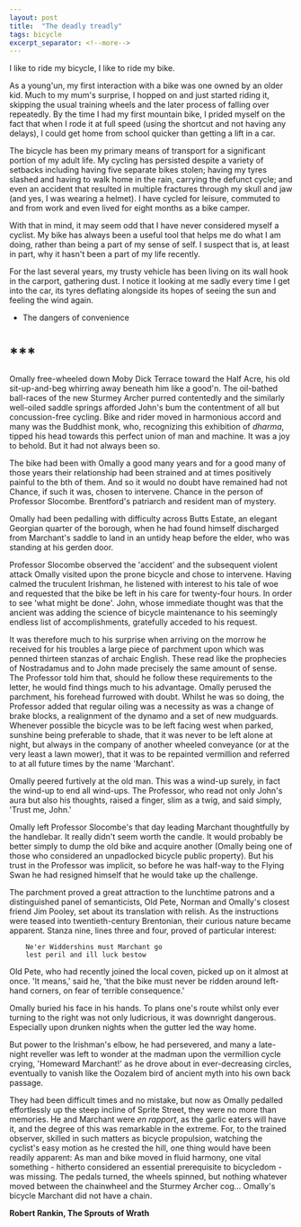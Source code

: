 ```yaml
---
layout: post
title:  "The deadly treadly"
tags: bicycle
excerpt_separator: <!--more-->
---
```

I like to ride my bicycle, I like to ride my bike.
<!--more-->

As a young'un, my first interaction with a bike was one owned by an older kid. Much to my mum's surprise, I hopped on and just started riding it, skipping the usual training wheels and the later process of falling over repeatedly. By the time I had my first mountain bike, I prided myself on the fact that when I rode it at full speed (using the shortcut and not having any delays), I could get home from school quicker than getting a lift in a car.

The bicycle has been my primary means of transport for a significant portion of my adult life. My cycling has persisted despite a variety of setbacks including having five separate bikes stolen; having my tyres slashed and having to walk home in the rain, carrying the defunct cycle; and even an accident that resulted in multiple fractures through my skull and jaw (and yes, I was wearing a helmet). I have cycled for leisure, commuted to and from work and even lived for eight months as a bike camper.

With that in mind, it may seem odd that I have never considered myself a cyclist. My bike has always been a useful tool that helps me do what I am doing, rather than being a part of my sense of self. I suspect that is, at least in part, why it hasn't been a part of my life recently.

For the last several years, my trusty vehicle has been living on its wall hook in the carport, gathering dust. I notice it looking at me sadly every time I get into the car, its tyres deflating alongside its hopes of seeing the sun and feeling the wind again.

- The dangers of convenience


# ***

Omally free-wheeled down Moby Dick Terrace toward the Half Acre, his old sit-up-and-beg whirring away beneath him like a good'n. The oil-bathed ball-races of the new Sturmey Archer purred contentedly and the similarly well-oiled saddle springs afforded John's bum the contentment of all but concussion-free cycling. Bike and rider moved in harmonious accord and many was the Buddhist monk, who, recognizing this exhibition of *dharma*, tipped his head towards this perfect union of man and machine. It was a joy to behold. But it had not always been so.

The bike had been with Omally a good many years and for a good many of those years their relationship had been strained and at
times positively painful to the bth of them. And so it would no doubt have remained had not Chance, if such it was, chosen to intervene. Chance in the person of Professor Slocombe. Brentford's patriarch and resident man of mystery.

Omally had been pedalling with difficulty across Butts Estate, an elegant Georgian quarter of the borough, when he had found himself discharged from Marchant's saddle to land in an untidy heap before the elder, who was standing at his gerden door.

Professor Slocombe observed the 'accident' and the subsequent violent attack Omally visited upon the prone bicycle and chose to intervene. Having calmed the truculent Irishman, he listened with interest to his tale of woe and requested that the bike be left in his care for twenty-four hours. In order to see 'what might be done'. John, whose immediate thought was that the ancient was adding the science of bicycle maintenance to his seemingly endless list of accomplishments, gratefully acceded to his request.

It was therefore much to his surprise when arriving on the morrow he received for his troubles a large piece of parchment upon which was penned thirteen stanzas of archaic English. These read like the prophecies of Nostradamus and to John made precisely the same amount of sense. The Professor told him that, should he follow these requirements to the letter, he would find things much to his advantage. Omally perused the parchment, his forehead furrowed with doubt. Whilst he was so doing, the Professor added that regular oiling was a necessity as was a change of brake blocks, a realignment of the dynamo and a set of new mudguards. Whenever possible the bicycle was to be left facing west when parked, sunshine being preferable to shade, that it was never to be left alone at night, but always in the company of another wheeled conveyance (or at the very least a lawn mower), that it was to be repainted vermillion and referred to at all future times by the name 'Marchant'.

Omally peered furtively at the old man. This was a wind-up surely, in fact the wind-up to end all wind-ups. The Professor, who read not only John's aura but also his thoughts, raised a finger, slim as a twig, and said simply, 'Trust me, John.'

Omally left Professor Slocombe's that day leading Marchant thoughtfully by the handlebar. It really didn't seem worth the candle. It would probably be better simply to dump the old bike and acquire another (Omally being one of those who considered an unpadlocked bicycle public property). But his trust in the Professor was implicit, so before he was half-way to the Flying Swan he had resigned himself that he would take up the challenge.

The parchment proved a great attraction to the lunchtime patrons and a distinguished panel of semanticists, Old Pete, Norman and Omally's closest friend Jim Pooley, set about its translation with relish. As the instructions were teased into twentieth-century Brentonian, their curious nature became apparent. Stanza nine, lines three and four, proved of particular interest:
```
    Ne'er Widdershins must Marchant go
    lest peril and ill luck bestow
```
Old Pete, who had recently joined the local coven, picked up on it almost at once. 'It means,' said he, 'that the bike must never be ridden around left-hand corners, on fear of terrible consequence.'

Omally buried his face in his hands. To plans one's route whilst only ever turning to the right was not only ludicrious, it was downright dangerous. Especially upon drunken nights when the gutter led the way home.

But power to the Irishman's elbow, he had persevered, and many a late-night reveller was left to wonder at the madman upon the vermillion cycle crying, 'Homeward Marchant!' as he drove about in ever-decreasing circles, eventually to vanish like the Oozalem bird of ancient myth into his own back passage.

They had been difficult times and no mistake, but now as Omally pedalled effortlessly up the steep incline of Sprite Street, they were no more than memories. He and Marchant were *en rapport*, as the garlic eaters will have it, and the degree of this was remarkable in the extreme. For, to the trained observer, skilled in such matters as bicycle propulsion, watching the cyclist's easy motion as he crested the hill, one thing would have been readily apparent: As man and bike moved in fluid harmony, one vital something - hitherto considered an essential prerequisite to bicycledom - was missing. The pedals turned, the wheels spinned, but nothing whatever moved between the chainwheel and the Sturmey Archer cog... Omally's bicycle Marchant did not have a chain.

**Robert Rankin, The Sprouts of Wrath**